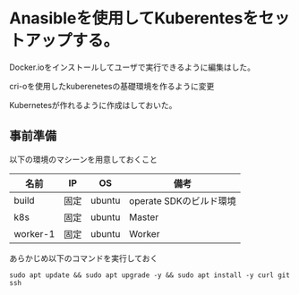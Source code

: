 # Anasibleを使用してKuberentesをセットアップする。

Docker.ioをインストールしてユーザで実行できるように編集はした。

cri-oを使用したkuberenetesの基礎環境を作るように変更

Kubernetesが作れるように作成はしておいた。

## 事前準備
以下の環境のマシーンを用意しておくこと

|名前|IP|OS|備考|
|--|--|--|--|
|build|固定|ubuntu|operate SDKのビルド環境|
|k8s|固定|ubuntu|Master|
|worker-1|固定|ubuntu|Worker|

あらかじめ以下のコマンドを実行しておく
```
sudo apt update && sudo apt upgrade -y && sudo apt install -y curl git ssh
```
